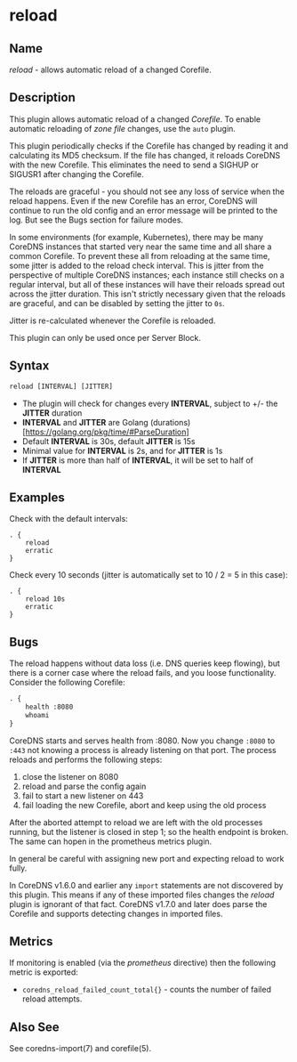 # reload

## Name

*reload* - allows automatic reload of a changed Corefile.

## Description

This plugin allows automatic reload of a changed _Corefile_.
To enable automatic reloading of _zone file_ changes, use the `auto` plugin.

This plugin periodically checks if the Corefile has changed by reading
it and calculating its MD5 checksum. If the file has changed, it reloads
CoreDNS with the new Corefile. This eliminates the need to send a SIGHUP
or SIGUSR1 after changing the Corefile.

The reloads are graceful - you should not see any loss of service when the
reload happens. Even if the new Corefile has an error, CoreDNS will continue
to run the old config and an error message will be printed to the log. But see
the Bugs section for failure modes.

In some environments (for example, Kubernetes), there may be many CoreDNS
instances that started very near the same time and all share a common
Corefile. To prevent these all from reloading at the same time, some
jitter is added to the reload check interval. This is jitter from the
perspective of multiple CoreDNS instances; each instance still checks on a
regular interval, but all of these instances will have their reloads spread
out across the jitter duration. This isn't strictly necessary given that the
reloads are graceful, and can be disabled by setting the jitter to `0s`.

Jitter is re-calculated whenever the Corefile is reloaded.

This plugin can only be used once per Server Block.

## Syntax

~~~ txt
reload [INTERVAL] [JITTER]
~~~

* The plugin will check for changes every **INTERVAL**, subject to +/- the **JITTER** duration
* **INTERVAL** and **JITTER** are Golang (durations)[https://golang.org/pkg/time/#ParseDuration]
* Default **INTERVAL** is 30s, default **JITTER** is 15s
* Minimal value for **INTERVAL** is 2s, and for **JITTER** is 1s
* If **JITTER** is more than half of **INTERVAL**, it will be set to half of **INTERVAL**

## Examples

Check with the default intervals:

~~~ corefile
. {
    reload
    erratic
}
~~~

Check every 10 seconds (jitter is automatically set to 10 / 2 = 5 in this case):

~~~ corefile
. {
    reload 10s
    erratic
}
~~~

## Bugs

The reload happens without data loss (i.e. DNS queries keep flowing), but there is a corner case
where the reload fails, and you loose functionality. Consider the following Corefile:

~~~ txt
. {
	health :8080
	whoami
}
~~~

CoreDNS starts and serves health from :8080. Now you change `:8080` to `:443` not knowing a process
is already listening on that port. The process reloads and performs the following steps:

1. close the listener on 8080
2. reload and parse the config again
3. fail to start a new listener on 443
4. fail loading the new Corefile, abort and keep using the old process

After the aborted attempt to reload we are left with the old processes running, but the listener is
closed in step 1; so the health endpoint is broken. The same can hopen in the prometheus metrics plugin.

In general be careful with assigning new port and expecting reload to work fully.

In CoreDNS v1.6.0 and earlier any `import` statements are not discovered by this plugin.
This means if any of these imported files changes the *reload* plugin is ignorant of that fact.
CoreDNS v1.7.0 and later does parse the Corefile and supports detecting changes in imported files.

## Metrics

 If monitoring is enabled (via the *prometheus* directive) then the following metric is exported:

* `coredns_reload_failed_count_total{}` - counts the number of failed reload attempts.

## Also See

See coredns-import(7) and corefile(5).
